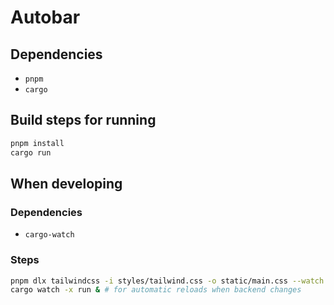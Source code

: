 # Autobar
## Dependencies
- `pnpm`
- `cargo`

## Build steps for running
```sh
pnpm install
cargo run
```

## When developing
### Dependencies
- `cargo-watch`

### Steps
```sh
pnpm dlx tailwindcss -i styles/tailwind.css -o static/main.css --watch & # for updating the styles
cargo watch -x run & # for automatic reloads when backend changes
```
